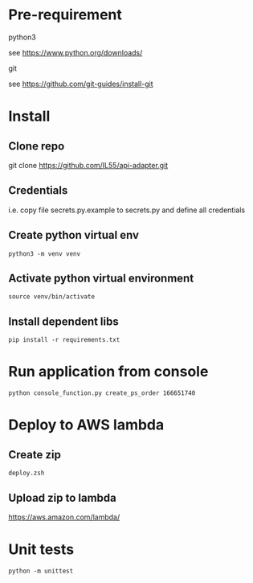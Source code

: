 # Pre-requirement

python3

see https://www.python.org/downloads/

git

see https://github.com/git-guides/install-git

# Install

## Clone repo
git clone https://github.com/IL55/api-adapter.git

## Credentials
i.e. copy file secrets.py.example to secrets.py and define all credentials

## Create python virtual env
`python3 -m venv venv`

## Activate python virtual environment
`source venv/bin/activate`

## Install dependent libs
`pip install -r requirements.txt`

# Run application from console
`python console_function.py create_ps_order 166651740`

# Deploy to AWS lambda

## Create zip
`deploy.zsh`

## Upload zip to lambda
https://aws.amazon.com/lambda/


# Unit tests
`python -m unittest`

